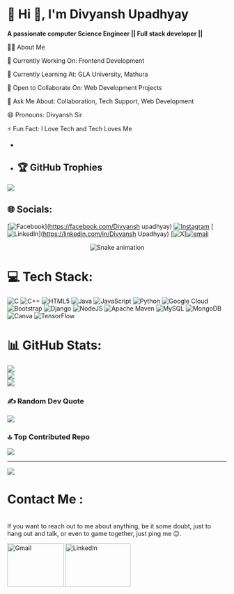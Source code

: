 # 💫 Hi 👋, I'm Divyansh Upadhyay
**A passionate computer Science Engineer || Full stack developer ||**

👨‍💻 About Me

🔭 Currently Working On: Frontend Development

🌱 Currently Learning At: GLA University, Mathura 

👯 Open to Collaborate On: Web Development Projects

💬 Ask Me About: Collaboration, Tech Support, Web Development

😄 Pronouns: Divyansh Sir

⚡ Fun Fact: I Love Tech and Tech Loves Me

- 
- ## 🏆 GitHub Trophies
![](https://github-profile-trophy.vercel.app/?username=divyansh0563&theme=radical&no-frame=false&no-bg=true&margin-w=4)

## 🌐 Socials:
[![Facebook](https://img.shields.io/badge/Facebook-%231877F2.svg?logo=Facebook&logoColor=white)](https://facebook.com/Divyansh upadhyay) [![Instagram](https://img.shields.io/badge/Instagram-%23E4405F.svg?logo=Instagram&logoColor=white)](https://instagram.com/divyansh_upadhyay318) [![LinkedIn](https://img.shields.io/badge/LinkedIn-%230077B5.svg?logo=linkedin&logoColor=white)](https://linkedin.com/in/Divyansh Upadhyay) [![X](https://img.shields.io/badge/X-black.svg?logo=X&logoColor=white)][![email](https://img.shields.io/badge/Email-D14836?logo=gmail&logoColor=white)](mailto:divyanshupadhyay318@gmail.com) 

<!-- Snake Game Repo View -->

<div align="center">
  <img src="https://profile-readme-generator.com/assets/snake.svg" alt="Snake animation" />
</div>

# 💻 Tech Stack:
![C](https://img.shields.io/badge/c-%2300599C.svg?style=for-the-badge&logo=c&logoColor=white) ![C++](https://img.shields.io/badge/c++-%2300599C.svg?style=for-the-badge&logo=c%2B%2B&logoColor=white) ![HTML5](https://img.shields.io/badge/html5-%23E34F26.svg?style=for-the-badge&logo=html5&logoColor=white) ![Java](https://img.shields.io/badge/java-%23ED8B00.svg?style=for-the-badge&logo=openjdk&logoColor=white) ![JavaScript](https://img.shields.io/badge/javascript-%23323330.svg?style=for-the-badge&logo=javascript&logoColor=%23F7DF1E) ![Python](https://img.shields.io/badge/python-3670A0?style=for-the-badge&logo=python&logoColor=ffdd54) ![Google Cloud](https://img.shields.io/badge/GoogleCloud-%234285F4.svg?style=for-the-badge&logo=google-cloud&logoColor=white) ![Bootstrap](https://img.shields.io/badge/bootstrap-%238511FA.svg?style=for-the-badge&logo=bootstrap&logoColor=white) ![Django](https://img.shields.io/badge/django-%23092E20.svg?style=for-the-badge&logo=django&logoColor=white) ![NodeJS](https://img.shields.io/badge/node.js-6DA55F?style=for-the-badge&logo=node.js&logoColor=white) ![Apache Maven](https://img.shields.io/badge/Apache%20Maven-C71A36?style=for-the-badge&logo=Apache%20Maven&logoColor=white) ![MySQL](https://img.shields.io/badge/mysql-4479A1.svg?style=for-the-badge&logo=mysql&logoColor=white) ![MongoDB](https://img.shields.io/badge/MongoDB-%234ea94b.svg?style=for-the-badge&logo=mongodb&logoColor=white) ![Canva](https://img.shields.io/badge/Canva-%2300C4CC.svg?style=for-the-badge&logo=Canva&logoColor=white) ![TensorFlow](https://img.shields.io/badge/TensorFlow-%23FF6F00.svg?style=for-the-badge&logo=TensorFlow&logoColor=white)
# 📊 GitHub Stats:
![](https://github-readme-stats.vercel.app/api?username=divyansh0563&theme=dark&hide_border=false&include_all_commits=true&count_private=false)<br/>
![](https://nirzak-streak-stats.vercel.app/?user=divyansh0563&theme=dark&hide_border=false)<br/>
![](https://github-readme-stats.vercel.app/api/top-langs/?username=rastogi-sahab-001&theme=dark&hide_border=false&include_all_commits=true&count_private=false&layout=compact)


### ✍️ Random Dev Quote
![](https://quotes-github-readme.vercel.app/api?type=horizontal&theme=radical)

### 🔝 Top Contributed Repo
![](https://github-contributor-stats.vercel.app/api?username=divyansh0563&limit=5&theme=dark&combine_all_yearly_contributions=true)

---
[![](https://visitcount.itsvg.in/api?id=divyansh0563&icon=0&color=0)](https://visitcount.itsvg.in)

<!-- Proudly created with GPRM ( https://gprm.itsvg.in ) -->

<!--
**divyansh0563/divyansh0563** is a ✨ _special_ ✨ repository because its `README.md` (this file) appears on your GitHub profile.

Here are some ideas to get you started:

- 🔭 I’m currently working on ...
- 🌱 I’m currently learning ...
- 👯 I’m looking to collaborate on ...
- 🤔 I’m looking for help with ...
- 💬 Ask me about ...
- 📫 How to reach me: ...
- 😄 Pronouns: ...
- ⚡ Fun fact: ...
-->


# Contact Me :

<p>
  <br>
  If you want to reach out to me about anything, be it some doubt, just to hang out and talk, or even to game together, just ping me 😉.
</p>

<a href="mailto:divyanshupadhyay318@gmail.com">
  <img align="left" alt="Gmail" width="130" height="100" src="https://github.com/Xx-Ashutosh-xX/Xx-Ashutosh-xX/blob/master/assets/icons/gmail.png" />
</a>

<a href="https://www.linkedin.com/in/divyansh-upadhyay-8a8638326">
  <img align="left" alt="LinkedIn" width="150" height="100" src="https://github.com/Xx-Ashutosh-xX/Xx-Ashutosh-xX/blob/master/assets/icons/linkedin.png" />
</a>

<br><br><br>
